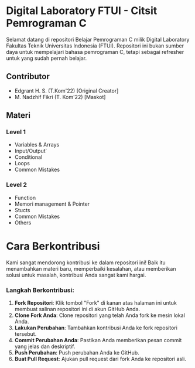 # Digital Laboratory FTUI - Citsit Pemrograman C

Selamat datang di repositori Belajar Pemrograman C milik Digital Laboratory Fakultas Teknik Universitas Indonesia (FTUI). Repositori ini bukan sumber daya untuk mempelajari bahasa pemrograman C, tetapi sebagai refresher untuk yang sudah pernah belajar.

## Contributor 
- Edgrant H. S. (T.Kom'22) [Original Creator]
- M. Nadzhif Fikri (T. Kom'22) [Maskot]

## Materi
### Level 1
- Variables & Arrays
- Input/Output`
- Conditional
- Loops
- Common Mistakes

### Level 2
- Function
- Memori management & Pointer
- Stucts
- Common Mistakes
- Others
  
# Cara Berkontribusi

Kami sangat mendorong kontribusi ke dalam repositori ini! Baik itu menambahkan materi baru, memperbaiki kesalahan, atau memberikan solusi untuk masalah, kontribusi Anda sangat kami hargai.

### Langkah Berkontribusi:

1. **Fork Repositori**: Klik tombol "Fork" di kanan atas halaman ini untuk membuat salinan repositori ini di akun GitHub Anda.
2. **Clone Fork Anda**: Clone repositori yang telah Anda fork ke mesin lokal Anda.
4. **Lakukan Perubahan**: Tambahkan kontribusi Anda ke fork repositori tersebut.
5. **Commit Perubahan Anda**: Pastikan Anda memberikan pesan commit yang jelas dan deskriptif.
6. **Push Perubahan**: Push perubahan Anda ke GitHub.
7. **Buat Pull Request**: Ajukan pull request dari fork Anda ke repositori asli.
